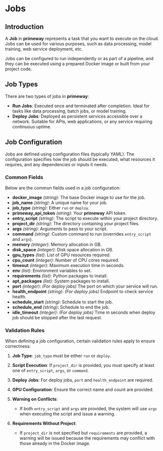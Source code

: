 

# Jobs

## Introduction

A **Job** in **primeway** represents a task that you want to execute on the cloud. Jobs can be used for various purposes, such as data processing, model training, web service deployment, etc.

Jobs can be configured to run independently or as part of a pipeline, and they can be executed using a prepared Docker image or built from your project code.

## Job Types

There are two types of jobs in **primeway**:

- **Run Jobs**: Executed once and terminated after completion. Ideal for tasks like data processing, batch jobs, or model training.
- **Deploy Jobs**: Deployed as persistent services accessible over a network. Suitable for APIs, web applications, or any service requiring continuous uptime.

## Job Configuration

Jobs are defined using configuration files (typically YAML). The configuration specifies how the job should be executed, what resources it requires, and any dependencies or inputs it needs.

### Common Fields

Below are the common fields used in a job configuration:

- **docker_image** *(string)*: The base Docker image to use for the job.
- **job_name** *(string)*: A unique name for your job.
- **job_type** *(string)*: Either `run` or `deploy`.
- **primeway_api_token** *(string)*: Your **primeway** API token.
- **entry_script** *(string)*: The script to execute within your project directory.
- **project_dir** *(string)*: The directory containing your project files.
- **args** *(string)*: Arguments to pass to your script.
- **command** *(string)*: Custom command to run (overrides `entry_script` and `args`).
- **memory** *(integer)*: Memory allocation in GB.
- **disk_space** *(integer)*: Disk space allocation in GB.
- **gpu_types** *(list)*: List of GPU resources required.
- **cpu_count** *(integer)*: Number of CPU cores required.
- **timeout** *(integer)*: Maximum execution time in seconds.
- **env** *(list)*: Environment variables to set.
- **requirements** *(list)*: Python packages to install.
- **apt_packages** *(list)*: System packages to install.
- **port** *(integer)*: *(For deploy jobs)* The port on which your service will run.
- **health_endpoint** *(string)*: *(For deploy jobs)* Endpoint to check service health.
- **schedule_start** *(string)*: Schedule to start the job.
- **schedule_end** *(string)*: Schedule to end the job.
- **idle_timeout** *(integer)*: *(For deploy jobs)* Time in seconds when deploy job should be stopped after the last request.

### Validation Rules

When defining a job configuration, certain validation rules apply to ensure correctness:

1. **Job Type**: `job_type` must be either `run` or `deploy`.

2. **Script Execution**: If `project_dir` is provided, you must specify at least one of `entry_script`, `args`, or `command`.

3. **Deploy Jobs**: For deploy jobs, `port` and `health_endpoint` are required.

4. **GPU Configuration**: Ensure the correct name and count are provided.

5. **Warning on Conflicts**:
   - If both `entry_script` and `args` are provided, the system will use `args` when executing the script and issue a warning.

6. **Requirements Without Project**:
   - If `project_dir` is not specified but `requirements` are provided, a warning will be issued because the requirements may conflict with those already in the Docker image.


